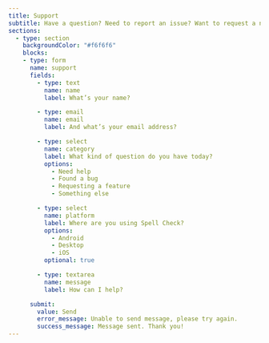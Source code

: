 ```yaml
---
title: Support
subtitle: Have a question? Need to report an issue? Want to request a new feature? Please let me know!
sections:
  - type: section
    backgroundColor: "#f6f6f6"
    blocks:
    - type: form
      name: support
      fields:
        - type: text
          name: name
          label: What’s your name?

        - type: email
          name: email
          label: And what’s your email address?

        - type: select
          name: category
          label: What kind of question do you have today?
          options:
            - Need help
            - Found a bug
            - Requesting a feature
            - Something else

        - type: select
          name: platform
          label: Where are you using Spell Check?
          options:
            - Android
            - Desktop
            - iOS
          optional: true

        - type: textarea
          name: message
          label: How can I help?

      submit:
        value: Send
        error_message: Unable to send message, please try again.
        success_message: Message sent. Thank you!
---
```

